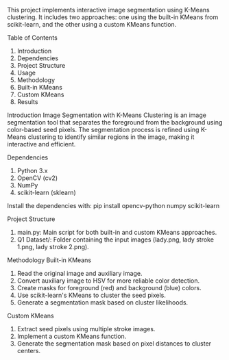 This project implements interactive image segmentation using K-Means clustering. It includes two approaches: one using the built-in KMeans from scikit-learn, and the other using a custom KMeans function.

Table of Contents
1. Introduction
2. Dependencies
3. Project Structure
4. Usage
5. Methodology
6. Built-in KMeans
7. Custom KMeans
8. Results

Introduction
Image Segmentation with K-Means Clustering is an image segmentation tool that separates the foreground from the background using color-based seed pixels. The segmentation process is refined using K-Means clustering to identify similar regions in the image, making it interactive and efficient.

Dependencies
1. Python 3.x
2. OpenCV (cv2)
3. NumPy
4. scikit-learn (sklearn)

Install the dependencies with:
pip install opencv-python numpy scikit-learn

Project Structure
1. main.py: Main script for both built-in and custom KMeans approaches.
2. Q1 Dataset/: Folder containing the input images (lady.png, lady stroke 1.png, lady stroke 2.png).

Methodology
Built-in KMeans
1. Read the original image and auxiliary image.
2. Convert auxiliary image to HSV for more reliable color detection.
3. Create masks for foreground (red) and background (blue) colors.
4. Use scikit-learn's KMeans to cluster the seed pixels.
5. Generate a segmentation mask based on cluster likelihoods.

Custom KMeans
1. Extract seed pixels using multiple stroke images.
2. Implement a custom KMeans function.
3. Generate the segmentation mask based on pixel distances to cluster centers.